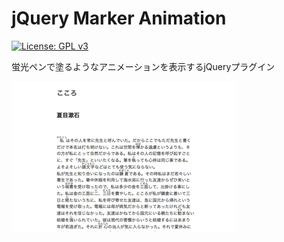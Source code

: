 # jQuery Marker Animation

[![License: GPL v3](https://img.shields.io/badge/License-GPL%20v3-blue.svg)](http://www.gnu.org/licenses/gpl-2.0.html)

蛍光ペンで塗るようなアニメーションを表示するjQueryプラグイン

![動作](https://raw.githubusercontent.com/technote-space/jquery.marker-animation/master/marker-animation.gif)

